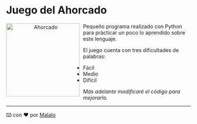 # Juego del Ahorcado

<p align="center">
<img src="http://www.kokolikoko.com/games/elahorcado/img0.png"
	alt="Ahorcado"
	width="200"
	style="float: left; margin-right: 10px;" />
</p>

Pequeño programa realizado con Python para prácticar un poco lo aprendido sobre este lenguaje.

El juego cuenta con tres dificultades de palabras:

* Fácil
* Medio
* Difícil

_Más adelante modificaré el código para mejorarlo._

---
⌨️ con ❤️ por [Malalo](https://github.com/m4lal0)